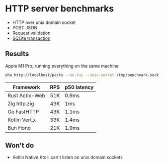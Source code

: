 # HTTP server benchmarks

- HTTP over unix domain socket
- POST JSON
- Request validation
- [SQLite transaction](db/migrations/001_init.up.sql)

## Results

Apple M1 Pro, running everything on the same machine

```sh
oha http://localhost/posts --no-tui --unix-socket /tmp/benchmark.sock -z 10s -m POST -T 'application/json' -d '{ "content": "oha benchmark", "email": "oha@gmail.com" }'
```

| Framework      | RPS | p50 latency |
| -------------- | --- | ----------- |
| Rust Actix-Web | 51K | 0.9ms       |
| Zig http.zig   | 43K | 1ms         |
| Go FastHTTP    | 43K | 1.1ms       |
| Kotlin Vert.x  | 33K | 1.4ms       |
| Bun Hono       | 21K | 1.9ms       |

## Won't do

- Kotlin Native Ktor: can't listen on unix domain sockets
